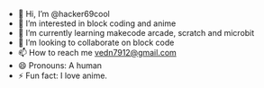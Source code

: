 - 👋 Hi, I’m @hacker69cool
- 👀 I’m interested in block coding and anime
- 🌱 I’m currently learning makecode arcade, scratch and microbit
- 💞️ I’m looking to collaborate on block code
- 📫 How to reach me vedn7912@gmail.com
- 😄 Pronouns: A human
- ⚡ Fun fact: I love anime.

<!---
hacker69cool/hacker69cool is a ✨ special ✨ repository because its `README.md` (this file) appears on your GitHub profile.
You can click the Preview link to take a look at your changes.
--->
